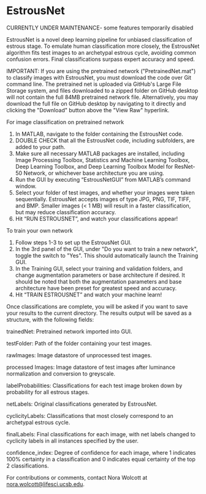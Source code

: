 # EstrousNet

CURRENTLY UNDER MAINTENANCE- some features temporarily disabled

EstrousNet is a novel deep learning pipeline for unbiased classification of estrous stage. To emulate human classification more closely, the EstrousNet algorithm fits test images to an archetypal estrous cycle, avoiding common confusion errors. Final classifications surpass expert accuracy and speed.

IMPORTANT: If you are using the pretrained network ("PretrainedNet.mat") to classify images with EstrousNet, you must download the code over Git command line. The pretrained net is uploaded via GitHub's Large File Storage system, and files downloaded to a zipped folder on GitHub desktop will not contain the full 84MB pretrained network file. Alternatively, you may download the full file on GitHub desktop by navigating to it directly and clicking the "Download" button above the "View Raw" hyperlink. 

For image classification on pretrained network
1) In MATLAB, navigate to the folder containing the EstrousNet code.
2) DOUBLE CHECK that all the EstrousNet code, including subfolders, are added to your path.
3) Make sure all necessary MATLAB packages are installed, including Image Processing Toolbox, Statistics and Machine Learning Toolbox, Deep Learning Toolbox, and Deep Learning Toolbox Model for ResNet-50 Network, or whichever base architecture you are using.
4) Run the GUI by executing “EstrousNetGUI” from MATLAB’s command window.
5)  Select your folder of test images, and whether your images were taken sequentially. EstrousNet accepts images of type JPG, PNG, TIF, TIFF, and BMP. Smaller images (< 1 MB) will result in a faster classification, but may reduce classification accuracy. 
6)  Hit “RUN ESTROUSNET”, and watch your classifications appear!


To train your own network
1) Follow steps 1-3 to set up the EstrousNet GUI.
2) In the 3rd panel of the GUI, under "Do you want to train a new network", toggle the switch to "Yes". This should automatically launch the Training GUI.
3) In the Training GUI, select your training and validation folders, and change augmentation parameters or base architecture if desired. It should be noted that both the augmentation parameters and base architecture have been preset for greatest speed and accuracy.
4) Hit “TRAIN ESTROUSNET” and watch your machine learn!


Once classifications are complete, you will be asked if you want to save your results to the current directory. 
The results output will be saved as a structure, with the following fields:

trainedNet:          Pretrained network imported into GUI.

testFolder:          Path of the folder containing your test images.

rawImages:           Image datastore of unprocessed test images.

processed Images:    Image datastore of test images after luminance normalization and conversion to greyscale.

labelProbabilities:  Classifications for each test image broken down by probability for all estrous stages.

netLabels:           Original classifications generated by EstrousNet.

cyclicityLabels:     Classifications that most closely correspond to an archetypal estrous cycle.

finalLabels:         Final classifications for each image, with net labels changed to cyclicity labels in all instances specified by the user.

confidence_index:    Degree of confidence for each image, where 1 indicates 100% certainty in a classification and 0 indicates equal certainty of the top 2        classifications.


For contributions or comments, contact Nora Wolcott at nora.wolcott@lifesci.ucsb.edu.
